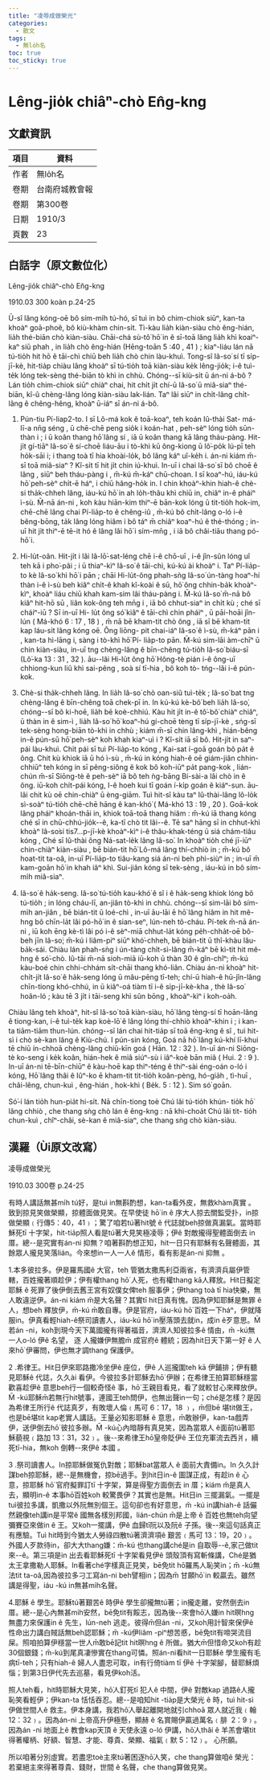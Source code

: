 ```yaml
---
title: "凌辱成做榮光"
categories:
  - 散文
tags:
  - 無lo̍h名
toc: true
toc_sticky: true
---
```


# Lêng-jio̍k chiâⁿ-chò En̂g-kng

## 文獻資訊

| 項目 | 資料 |
|---|---|
| 作者 | 無lo̍h名 |
| 卷期 | 台南府城教會報 |
| 卷期 | 第300卷 |
| 日期 | 1910/3 |
| 頁數 | 23 |

## 白話字（原文數位化）

Lêng-jio̍k chiâⁿ-chò En̂g-kng

1910.03 300 koàn p.24-25

Ū-sî lâng kóng-oē bô sím-mi̍h tú-hó, sī tuì in bô chim-chiok siūⁿ, kan-ta khoàⁿ goā-phoê, bô kiù-khàm chin-si̍t. Tì-kàu lia̍h kiàn-siàu chò êng-hián, lia̍h thé-biān chò kiàn-siàu. Chāi-chá sù-tô͘ hō͘ in ê sī-toā lâng lia̍h khì koaiⁿ-kaⁿ siū phah , in lia̍h chò êng-hián (Hēng-toān 5 :40 , 41 ) ; kiaⁿ-liáu lán nā tú-tio̍h hit hō ê tāi-chì chiū beh lia̍h chò chin làu-khuì. Tong-sî Iâ-so͘ sí tī si̍p-jī-kè, hit-tia̍p chiàu lâng khoàⁿ sī tú-tio̍h toā kiàn-siàu ke̍k lêng-jio̍k; i-ê tuì-te̍k lóng tek-sèng thé-biān tò khì in chhù. Chóng--sī kiù-si̍t ū án-ni á-bô ? Lán tio̍h chim-chiok siūⁿ chiàⁿ chai, hit chi̍t ji̍t chí-ū Iâ-so͘ ū miâ-siaⁿ thé-biān, kî-û chèng-lâng lóng kiàn-siàu lak-lián. Taⁿ lâi siūⁿ in chi̍t-lâng chi̍t-lâng ê chêng-hêng, khoàⁿ ū-iáⁿ sī án-ni á-bô.

1. Pún-tiu Pí-liap2-to. I sī Lô-má kok ê toā-koaⁿ, teh koán Iû-thài Sat- má-lī-a nn̄g séng , ū chē-chē peng sio̍k i koán-hat , peh-sèⁿ lóng tio̍h sūn-thàn i ; i ū koân thang hō͘ lâng sí , iā ū koân thang kā lâng tháu-pàng. Hit-ji̍t gí-tiāⁿ Iâ-so͘ ê sí-choē liáu-āu i tò-khì kū ông-kiong ū lô͘-po̍k lú-pī teh ho̍k-sāi i; i thang toà tī hia khoài-lo̍k, bô lâng káⁿ uî-ke̍h i. án-ni kiám m̄-sī toā miâ-siaⁿ ? Kî-si̍t tī hit ji̍t chin iú-khuì. In-uī i chai Iâ-so͘ sī bô choē ê lâng , siūⁿ beh tháu-pàng i , m̄-kú m̄-káⁿ chū-choan. I sī koaⁿ-hú, iáu-kú hō͘ peh-sèⁿ chi̍t-ē háⁿ, i chiū hâng-ho̍k in. I chin khoàⁿ-khin hiah-ê chè-si tha̍k-chheh lâng, iáu-kú hō͘ in ah lo̍h-thâu khì chiū in, chiâⁿ in-ê pháiⁿ ì-sù. M̄-nā án-ni , koh kàu hiān-kim thiⁿ-ē bān-kok lóng ū tit-tio̍h hok-im, chē-chē lâng chai Pí-lia̍p-to ê chêng-iû , m̄-kú bô chi̍t-lâng o-ló i-ê bêng-bōng, ta̍k lâng lóng hiâm i bô táⁿ m̄ chiâⁿ koaⁿ-hú ê thé-thóng ; in-uī hit ji̍t thiⁿ-ē tē-it hó ê lâng lâi hō͘ i sím-mn̄g , i iā bô châi-tiāu thang pó-hō͘ i.

2. Hi-lu̍t-oân. Hit-ji̍t i lâi Iâ-lō͘-sat-léng chē i-ê chō-uī , i-ê jîn-sûn lóng uî teh kā i pho͘-pâi ; i ū thiaⁿ-kìⁿ Iâ-so͘ ê tāi-chì, kú-kú ài khoàⁿ i. Taⁿ Pí-lia̍p- to kè Iâ-so͘ khì hō͘ i pān ; chāi Hi-lu̍t-ông phah-sǹg Iâ-so͘ ún-tàng hoaⁿ-hí thàn i-ê ì-sù beh kiâⁿ chi̍t-ê khah kî-koài ê sū, hō͘ ông chhin-ba̍k khoàⁿ-kìⁿ, khoàⁿ liáu chiū khah kam-sim lâi tháu-pàng i. M̄-kú Iâ-so͘ m̄-nā bô kiâⁿ hit-hō sū , liân kok-ông teh mn̄g i , iā bô chhut-siaⁿ in chi̍t kù ; ché sī cháiⁿ-iū ? Sī in-uī Hi- lu̍t ông só͘ kiâⁿ ê tāi-chì chin pháiⁿ , ū pāi-hoāi jîn-lún ( Má-khó 6 : 17 , 18 ) , m̄ nā bē kham-tit chò ông , iā sī bē kham-tit kap láu-si̍t lâng kóng oē. Ông liōng- pit chai-iáⁿ Iâ-so͘ ê ì-sù, m̄-káⁿ pān i , kan-ta hì-lāng i, sàng i tò-khì hō͘ Pí- lia̍p-to pān. M̄-kú sim-lāi àm-chīⁿ ū chin kiàn-siàu, in-uī tng chèng-lâng ê bīn-chêng tú-tio̍h Iâ-so͘ biáu-sī (Lô͘-ka 13 : 31 , 32 ). āu--lâi Hi-lu̍t ông hō͘ Hông-tè pián i-ê ông-uī chhiong-kun liû khì sai-pêng , soà sí tī-hia , bô koh tò- tńg--lâi i-ê pún-kok.

3. Chè-si tha̍k-chheh lâng. In lia̍h Iâ-so͘ chò oan-siû tuì-te̍k ; Iâ-so͘ bat tng chèng-lâng ê bīn-chêng toā chek-pī in. In kú-kú kè-bô͘ beh lia̍h Iâ-so͘, chóng--sī bô ki-hoē, lia̍h bē koè-chhiú. Kàu hit ji̍t in-ê tô͘-bô͘ chiàⁿ chiâⁿ, ū thàn in ê sim-ì , lia̍h Iâ-so͘ hō͘ koaⁿ-hú gí-choē tèng tī si̍p-jī-kè , sńg-sī tek-sèng hong-biān tò-khì in chhù ; kiám m̄-sī chin lâng-khì , hián-bêng in-ê pún-sū hō͘ peh-sèⁿ koh khah kiaⁿ-uì i ? Kî-si̍t iā sī bô. Hit-ji̍t in saⁿ-pái làu-khuì. Chi̍t pái sī tuì Pí-lia̍p-to kóng , Kai-sat í-goā goán bô pa̍t ê ông. Chit kù khiok iā ū hó ì-sù , m̄-kú in kóng hiah-ê oē giám-jiân chhin-chhiūⁿ teh kóng in sī pêng-siông ê kok bô koh-iūⁿ pa̍t pang-kok , lián-chún m̄-sī Siōng-tè ê peh-sèⁿ iā bô teh ǹg-bāng Bí-sài-a lâi chò in ê ông. iū-koh chi̍t-pái kóng, I-ê hoeh kui tī goán í-ki̍p goán ê kiáⁿ-sun. āu-lâi chit kù oē chin-chiàⁿ ū èng-giām. Tuì hit-sî kàu taⁿ Iû-thài-lâng lô-lo̍k sì-soàⁿ tú-tio̍h chē-chē hāng ê kan-khó͘ ( Má-khó 13 : 19 , 20 ). Goā-kok lâng pháiⁿ khoán-thāi in, khiok toā-toā thang hiâm : m̄-kú iā thang kóng ché sī in chū-chhú-jio̍k--ê, ka-tī chò tit lâi--ê. Tē saⁿ hāng sī in chhut-khì khoàⁿ Iâ-so͘sí tis7...p-jī-kè khoàⁿ-kìⁿ i-ê thâu-khak-téng ū siá chám-tiâu kóng , Ché sī Iû-thài ông Ná-sat-le̍k lâng Iâ-so͘. In khoàⁿ tio̍h ché jī-iūⁿ chin-chiàⁿ kiàn-siàu , bē bián-tit hō͘ Lô-má lâng thí-chhiò in ; m̄-kú bô hoat-tit ta-oâ, in-uī Pí-lia̍p-to tiâu-kang siá án-ni beh phì-siùⁿ in ; in-uī m̄ kam-goān hō͘ in khah iâⁿ khì. Sui-jiân kóng sī tek-sèng , iáu-kú in bô sím-mi̍h miâ-siaⁿ.

4. Iâ-so͘ ê ha̍k-seng. Iâ-so͘ tú-tio̍h kau-khó͘ ê sî i ê ha̍k-seng khiok lóng bô tú-tio̍h ; in lóng cháu-lī, an-jiân tò-khì in chhù. chóng--sī sim-lāi bô sím-mi̍h an-jiân , bē bián-tit ū loé-chì , in-uī āu-lāi ē hō͘ lâng hiâm in hit mê-hng bô chīn-la̍t lâi pó-hō͘ in ê sian-seⁿ, lún-neh tô-cháu. Pí-tek m̄-nā án-ni , iū koh ēng kè-tì lâi pó i-ê sèⁿ-miā chhut-la̍t kóng pe̍h-chha̍t-oē bô-beh jīn Iâ-so͘; m̄-kú i liâm-piⁿ siūⁿ khó͘-chheh, bē bián-tit ū thî-khàu lâu-ba̍k-sái. Chiàu lán phah-sǹg i ún-tàng chi̍t-sì-lâng m̄-káⁿ bē kì-tit hit mê-hng ê só͘-chò. Iû-tāi m̄-nā sioh-miā iū-koh ū thàn 30 ê gîn-chîⁿ; m̄-kú kàu-boé chin chhi-chhám si̍t-chāi thang khó-liân. Chiàu án-ni khoàⁿ hit-chi̍t-ji̍t Iâ-so͘ ê ha̍k-seng lóng ū mâu-pēng tī-teh; chí-ū hiah-ê hū-jîn-lâng chīn-tiong khó-chhú, in ū kiâⁿ-oá tiàm tī i-ê si̍p-jī-kè-kha , thè Iâ-so͘ hoân-ló ; kàu tē 3 ji̍t i tāi-seng khì sûn bōng , khoàⁿ-kìⁿ i koh-oa̍h.

Chiàu lâng teh khoàⁿ, hit-sî Iâ-so͘ toā kiàn-siàu, hō͘ lâng tèng-sí tī hoān-lâng ê tiong-kan, i-ê tuì-te̍k kap koè-lō͘ ê lâng lóng thí-chhiò khoàⁿ-khin i ; i kan-ta tiām-tiām thun-lún. chóng--sī lán chai hit-tia̍p sī toā êng-kng ê sî , tuì hit-sì i chò sè-kan lâng ê Kiù-chú. I pún-sin kóng, Goá nā hō͘ lâng kú-khí lī-khui tē chiū ín-chhoā chèng-lâng chiū-kīn goá ( Hān. 12 : 32 ). In-uī án-ni Siōng-tè ko-seng i ke̍k koân, hián-hek ê miâ siúⁿ-sù i iâⁿ-koè bān miâ ( Hui. 2 : 9 ). In-uī án-ni tē-bīn-chiūⁿ ê kàu-hoē kap thiⁿ-téng ê thiⁿ-sài éng-oán o-ló i kóng, Hō͘ lâng thâi ê Iûⁿ-ko ē kham-tit tit-tio̍h koân-pèng, hó-gia̍h , tì-huī , châi-lêng, chun-kuì , êng-hián , hok-khì ( Be̍k. 5 : 12 ). Sim só͘ goān.

Só͘-í lán tio̍h hun-pia̍t hi-si̍t. Nā chīn-tiong toè Chú lâi tú-tio̍h khún- tio̍k hō͘ lâng chhiò , che thang sǹg chò lán ê êng-kng : nā khì-choa̍t Chú lâi tit- tio̍h chun-kuì , chîⁿ-châi, sè-kan ê miâ-siaⁿ, che thang sǹg chò kiàn-siàu.

## 漢羅（Ùi原文改寫）

凌辱成做榮光

1910.03 300卷 p.24-25

有時人講話無甚mi̍h tú好，是tuì in無斟酌想，kan-ta看外皮，無救khàm真實 。致到掠見笑做榮顯，掠體面做見笑。在早使徒 hō͘ in ê 序大人掠去關監受扑，in掠做榮顯﹙行傳5：40，41﹚；驚了咱若tú著hit號 ê 代誌就beh掠做真漏氣。當時耶穌死tī 十字架，hit-tia̍p照人看是tú著大見笑極凌辱；伊ê 對敵攏得聖體面倒去 in 厝。總--是究實有án-ni 抑無？咱著斟酌想正知，hit一日只有耶穌有名聲體面，其餘眾人攏見笑落lián。今來想in一人一人ê 情形，看有影是án-ni 抑無 。

1.本多彼拉多。伊是羅馬國ê 大官，teh 管猶太撒馬利亞兩省，有濟濟兵屬伊管轄，百姓攏著順趁伊；伊有權thang hō͘ 人死，也有權thang kā人釋放。Hit日擬定耶穌 ê 死罪了後伊倒去舊王宮有奴僕女俾teh 服事伊；伊thang toà tī hia快樂，無人敢違逆伊。án-ni kiám m̄是大名聲？其實tī hit日真有愧。因為伊知耶穌是無罪 ê 人，想beh 釋放伊，m̄-kú m̄敢自專。伊是官府，iáu-kú hō͘ 百姓一下háⁿ，伊就降服in。伊真看輕hiah-ê祭司讀書人，iáu-kú hō͘ in壓落頭去就in，成in ê歹意思。M̄若án -ni，koh到現今天下萬國攏有得著福音，濟濟人知彼拉多ê 情由，m̄ -kú無一人o-ló 伊ê 名望， 逐 人攏嫌伊無膽m̄ 成官府ê 體統；因為hit日天下第一好 ê 人來hō͘ 伊審問，伊也無才調thang 保護伊。

2 .希律王。Hit日伊來耶路撒冷坐伊ê 座位，伊ê 人巡攏圍teh kā 伊鋪排；伊有聽見耶穌ê 代誌，久久ài 看伊。今彼拉多計耶穌去hō͘ 伊辦；在希律王拍算耶穌穩當歡喜趁伊ê 意思beh行一個較奇怪ê 事，hō͘ 王親目看見，看了就較甘心來釋放伊。M̄ -kú耶穌m̄若無行hit號事，連國王teh問伊，也無出聲in一句；ché是怎樣？是因為希律王所行ê 代誌真歹，有敗壞人倫﹙馬可 6：17，18 ﹚，m̄但bē 堪tit做王，也是bē堪tit kap老實人講話。王量必知影耶穌 ê 意思，m̄敢辦伊，kan-ta戲弄伊，送伊倒去hō͘ 彼拉多辦。M̄ -kú心內暗靜有真見笑，因為當眾人 ê面前tú著耶穌藐視﹙路加 13：31，32﹚。後--來希律王hō͘皇帝貶伊ê 王位充軍流去西爿，續死tī-hia，無koh 倒轉--來伊ê 本國 。

3 .祭司讀書人。In掠耶穌做冤仇對敵；耶穌bat當眾人 ê 面前大責備in。In 久久計謀beh掠耶穌，總--是無機會，掠bē過手。到hit日in-ê 圖謀正成，有趁in ê 心意，掠耶穌 hō͘ 官府擬罪訂tī 十字架，算是得聖方面倒去 in 厝；kiám m̄是真人去，顯明in-ê 本事hō͘百姓koh 較驚畏伊？其實也是無。Hit日in 三擺漏氣。一擺是tuì彼拉多講，凱撒以外阮無別個王。這句卻也有好意思，m̄ -kú in講hiah-ê 話儼然親像teh講in是平常ê 國無各樣別邦國，lián-chún m̄是上帝 ê 百姓也無teh向望彌賽亞來做in ê 王。又koh一擺講，伊ê 血歸tī阮以及阮ê 子孫。後--來這句話真正有應驗。Tuì hit時到今猶太人勞祿四散tú著濟濟項ê 艱苦﹙馬可 13：19，20﹚。外國人歹款待in，卻大大thang嫌：m̄-kú 也thang講ché是in 自取辱--ê,家己做tit來--ê。第三項是in 出去看耶穌死tī 十字架看見伊ê 頭殼頂有寫斬條講，Ché是猶太王拿撒勒人耶穌。In看著ché字樣真正見笑，bē免tit hō͘羅馬人恥笑in；m̄ -kú無法tit ta-oâ,因為彼拉多刁工寫án-ni beh譬相in；因為m̄ 甘願hō͘ in 較贏去。雖然講是得聖，iáu -kú in無甚mi̍h名聲。

4.耶穌 ê 學生。耶穌tú著艱苦ê 時伊ê 學生卻攏無tú著；in攏走離，安然倒去in厝。總--是心內無甚mi̍h安然，bē免tit有餒志，因為後--來會hō͘人嫌in hit暝hng 無盡力來保護in ê 先生，lún-neh 逃走。彼得m̄但án -ni，又koh用計智來保伊ê 性命出力講白賊話無beh認耶穌；m̄ -kú伊liâm -piⁿ想苦慼，bē免tit有啼哭流目屎。照咱拍算伊穩當一世人m̄敢bē記tit hit暝hng ê 所做。猶大m̄但惜命又koh有趁30個銀錢；m̄-kú到尾真凄慘實在thang可憐。照án-ni看hit一日耶穌ê 學生攏有毛病tī-teh；只有hiah-ê 婦人人盡忠可取，in有行倚tiàm tī 伊ê 十字架腳，替耶穌煩惱；到第3日伊代先去巡墓，看見伊koh活。

照人teh看，hit時耶穌大見笑，hō͘人釘死tī 犯人ê 中間，伊ê 對敵kap 過路ê人攏恥笑看輕伊；伊kan-ta 恬恬吞忍。總--是咱知hit -tia̍p是大榮光 ê 時，tuì hit-sì 伊做世間人ê 救主。伊本身講，我若hō͘人舉起離開地就引chhoā 眾人就近我﹙翰 12：32﹚。因為án-ni 上帝高升伊極懸，顯赫 ê 名賞賜伊贏過萬名﹙腓  2：9﹚。因為án -ni 地面上ê 教會kap天頂 ê 天使永遠 o-ló 伊講，hō͘人thâi ê 羊羔會堪tit得著權柄、好額、智慧、才能、尊貴、榮顯、福氣﹙默 5：12﹚。 心所願。

所以咱著分別虛實。若盡忠toè主來tú著困逐hō͘人笑，che thang算做咱ê 榮光：若棄絕主來得著尊貴、錢財，世間 ê 名聲，che thang算做見笑。
